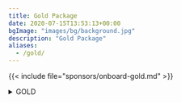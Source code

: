 ```yaml
---
title: Gold Package
date: 2020-07-15T13:53:13+00:00
bgImage: "images/bg/background.jpg"
description: "Gold Package"
aliases:
  - /gold/
---
```


{{< include file="sponsors/onboard-gold.md" >}}

<details class="bg-color-gold">
<summary>GOLD</summary>
{{< include file="sponsors/benefits-gold.md" >}}
</details>
